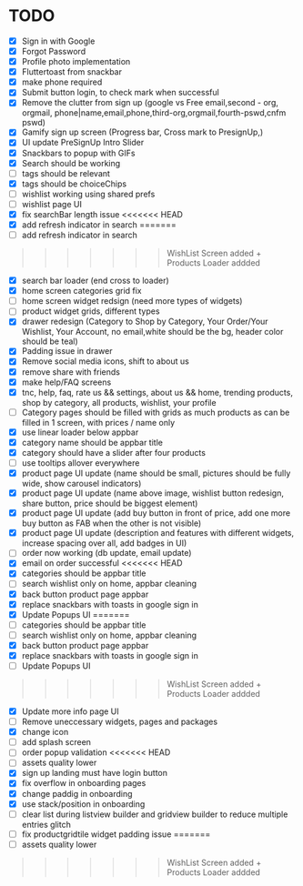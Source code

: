 # TODO
- [x] Sign in with Google
- [x] Forgot Password
- [x] Profile photo implementation
- [x] Fluttertoast from snackbar
- [x] make phone required
- [x] Submit button login, to check mark when successful
- [x] Remove the clutter from sign up (google vs Free email,second - org, orgmail, phone|name,email,phone,third-org,orgmail,fourth-pswd,cnfm pswd)
- [x] Gamify sign up screen (Progress bar, Cross mark to PresignUp,)
- [x] UI update PreSignUp Intro Slider
- [x] Snackbars to popup with GIFs
- [x] Search should be working
- [ ] tags should be relevant
- [x] tags should be choiceChips
- [ ] wishlist working using shared prefs
- [ ] wishlist page UI
- [x] fix searchBar length issue
<<<<<<< HEAD
- [x] add refresh indicator in search
=======
- [ ] add refresh indicator in search
>>>>>>> WishList Screen added + Products Loader addded
- [x] search bar loader (end cross to loader)
- [x] home screen categories grid fix
- [ ] home screen widget redsign (need more types of widgets)
- [ ] product widget grids, different types
- [x] drawer redesign (Category to Shop by Category, Your Order/Your Wishlist, Your Account, no email,white should be the bg, header color should be teal)
- [x] Padding issue in drawer
- [x] Remove social media icons, shift to about us
- [x] remove share with friends
- [x] make help/FAQ screens
- [x] tnc, help, faq, rate us && settings, about us && home, trending products, shop by category, all products, wishlist, your profile
- [ ] Category pages should be filled with grids as much products as can be filled in 1 screen, with prices / name only
- [x] use linear loader below appbar
- [x] category name should be appbar title
- [x] category should have a slider after four products
- [ ] use tooltips allover everywhere
- [x] product page UI update (name should be small, pictures should be fully wide, show carousel indicators)
- [x] product page UI update (name above image, wishlist button redesign, share button, price should be biggest element)
- [x] product page UI update (add buy button in front of price, add one more buy button as FAB when the other is not visible)
- [x] product page UI update (description and features with different widgets, increase spacing over all, add badges in UI)
- [ ] order now working (db update, email update)
- [x] email on order successful
<<<<<<< HEAD
- [x] categories should be appbar title
- [ ] search wishlist only on home, appbar cleaning
- [x] back button product page appbar
- [x] replace snackbars with toasts in google sign in
- [x] Update Popups UI
=======
- [ ] categories should be appbar title
- [ ] search wishlist only on home, appbar cleaning
- [x] back button product page appbar
- [x] replace snackbars with toasts in google sign in
- [ ] Update Popups UI
>>>>>>> WishList Screen added + Products Loader addded
- [x] Update more info page UI
- [ ] Remove uneccessary widgets, pages and packages
- [x] change icon
- [ ] add splash screen
- [ ] order popup validation
<<<<<<< HEAD
- [ ] assets quality lower
- [x] sign up landing must have login button
- [x] fix overflow in onboarding pages
- [x] change paddig in onboarding
- [x] use stack/position in onboarding
- [ ] clear list during listview builder and gridview builder to reduce multiple entries glitch
- [ ] fix productgridtile widget padding issue
=======
- [ ] assets quality lower
>>>>>>> WishList Screen added + Products Loader addded
